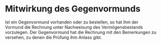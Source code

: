 # Mitwirkung des Gegenvormunds

Ist ein Gegenvormund vorhanden oder zu bestellen, so hat ihm der Vormund die Rechnung unter Nachweisung des Vermögensbestands vorzulegen. Der Gegenvormund hat die Rechnung mit den Bemerkungen zu versehen, zu denen die Prüfung ihm Anlass gibt.